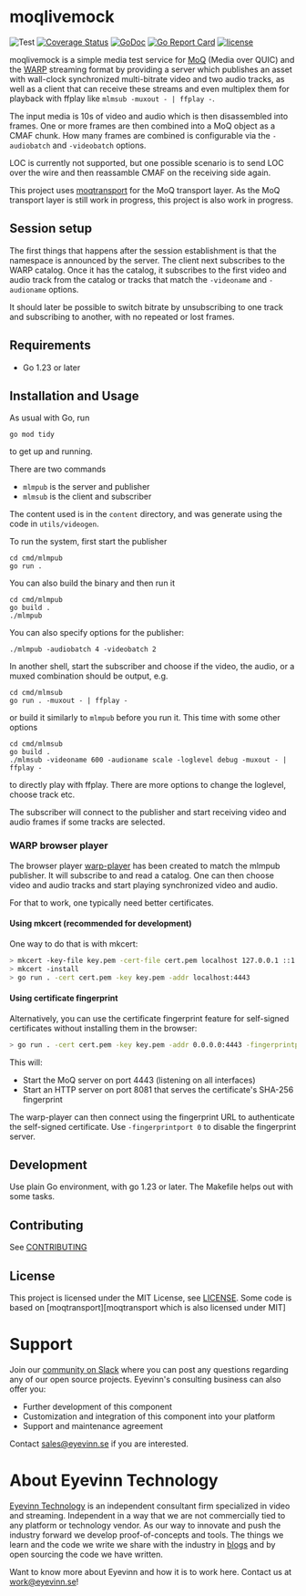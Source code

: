 # moqlivemock

![Test](https://github.com/Eyevinn/moqlivemock/workflows/Go/badge.svg)
[![Coverage Status](https://coveralls.io/repos/github/Eyevinn/moqlivemock/badge.svg?branch=master)](https://coveralls.io/github/Eyevinn/moqlivemock?branch=master)
[![GoDoc](https://godoc.org/github.com/Eyevinn/moqlivemock?status.svg)](http://godoc.org/github.com/Eyevinn/moqlivemock)
[![Go Report Card](https://goreportcard.com/badge/github.com/Eyevinn/moqlivemock)](https://goreportcard.com/report/github.com/Eyevinn/moqlivemock)
[![license](https://img.shields.io/github/license/Eyevinn/moqlivemock.svg)](https://github.com/Eyevinn/moqlivemock/blob/master/LICENSE)

moqlivemock is a simple media test service for [MoQ][moq] (Media over QUIC)
and the [WARP][WARP] streaming format by providing a server which
publishes an asset with wall-clock synchronized multi-bitrate video and
two audio tracks, as well as a client that can receive these streams and even multiplex
them for playback with ffplay like `mlmsub -muxout - | ffplay -`.

The input media is 10s of video and audio which is then disassembled
into frames. One or more frames are then combined into a MoQ object as a CMAF chunk.
How many frames are combined is configurable via the `-audiobatch` and `-videobatch` options.

LOC is currently not supported, but one possible scenario is to send LOC over the wire and
then reassamble CMAF on the receiving side again.

This project uses [moqtransport][moqtransport] for the MoQ transport layer.
As the MoQ transport layer is still work in progress, this project is also
work in progress.

## Session setup

The first things that happens after the session establishment is that the namespace is
announced by the server. The client next subscribes to the WARP catalog.
Once it has the catalog, it subscribes to the first video and audio track from the catalog
or tracks that match the `-videoname` and `-audioname` options.

It should later be possible to switch bitrate by unsubscribing to one
track and subscribing to another, with no repeated or lost frames.

## Requirements

* Go 1.23 or later

## Installation and Usage

As usual with Go, run

```shell
go mod tidy
```

to get up and running.

There are two commands

* `mlmpub` is the server and publisher
* `mlmsub` is the client and subscriber

The content used is in the `content` directory, and was
generate using the code in `utils/videogen`.

To run the system, first start the publisher

```shell
cd cmd/mlmpub
go run .
```

You can also build the binary and then run it

```shell
cd cmd/mlmpub
go build .
./mlmpub
```

You can also specify options for the publisher:

```shell
./mlmpub -audiobatch 4 -videobatch 2
```

In another shell, start the subscriber and choose if the video, the audio,
or a muxed combination should be output, e.g. 

```shell
cd cmd/mlmsub
go run . -muxout - | ffplay -
```

or build it similarly to `mlmpub` before you run it. This time with some other options

```shell
cd cmd/mlmsub
go build .
./mlmsub -videoname 600 -audioname scale -loglevel debug -muxout - | ffplay -
```

to directly play with ffplay.
There are more options to change the loglevel, choose track etc.

The subscriber will connect to the publisher and start receiving
video and audio frames if some tracks are selected.

### WARP browser player

The browser player [warp-player][warp-player] has been created to match the
mlmpub publisher. It will subscribe to and read a catalog.
One can then choose video and audio tracks and start playing synchronized
video and audio.

For that to work, one typically need better certificates.

#### Using mkcert (recommended for development)

One way to do that is with mkcert:

```sh
> mkcert -key-file key.pem -cert-file cert.pem localhost 127.0.0.1 ::1
> mkcert -install
> go run . -cert cert.pem -key key.pem -addr localhost:4443
```

#### Using certificate fingerprint

Alternatively, you can use the certificate fingerprint feature for self-signed certificates without installing them in the browser:

```sh
> go run . -cert cert.pem -key key.pem -addr 0.0.0.0:4443 -fingerprintport 8081
```

This will:
- Start the MoQ server on port 4443 (listening on all interfaces)
- Start an HTTP server on port 8081 that serves the certificate's SHA-256 fingerprint

The warp-player can then connect using the fingerprint URL to authenticate the self-signed certificate. Use `-fingerprintport 0` to disable the fingerprint server.


## Development

Use plain Go environment, with go 1.23 or later.
The Makefile helps out with some tasks.

## Contributing

See [CONTRIBUTING](CONTRIBUTING.md)

## License

This project is licensed under the MIT License, see [LICENSE](LICENSE).
Some code is based on [moqtransport][moqtransport which is also licensed under MIT]

# Support

Join our [community on Slack](http://slack.streamingtech.se) where you can post any questions regarding any of our open source projects. Eyevinn's consulting business can also offer you:

- Further development of this component
- Customization and integration of this component into your platform
- Support and maintenance agreement

Contact [sales@eyevinn.se](mailto:sales@eyevinn.se) if you are interested.

# About Eyevinn Technology

[Eyevinn Technology](https://www.eyevinntechnology.se) is an independent consultant firm specialized in video and streaming. Independent in a way that we are not commercially tied to any platform or technology vendor. As our way to innovate and push the industry forward we develop proof-of-concepts and tools. The things we learn and the code we write we share with the industry in [blogs](https://dev.to/video) and by open sourcing the code we have written.

Want to know more about Eyevinn and how it is to work here. Contact us at work@eyevinn.se!

[moq]: https://datatracker.ietf.org/doc/draft-ietf-moq-transport/
[WARP]: https://datatracker.ietf.org/doc/html/draft-ietf-moq-warp-00
[moqtransport]: https://github.com/mengelbart/moqtransport
[warp-player]: https://github.com/Eyevinn/warp-player
